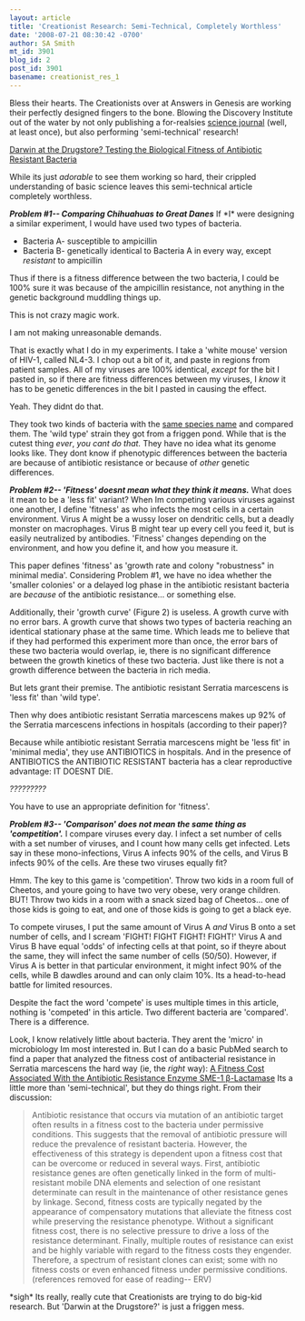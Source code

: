 ```yaml
---
layout: article
title: 'Creationist Research: Semi-Technical, Completely Worthless'
date: '2008-07-21 08:30:42 -0700'
author: SA Smith
mt_id: 3901
blog_id: 2
post_id: 3901
basename: creationist_res_1
---
```

Bless their hearts.  The Creationists over at Answers in Genesis are working their perfectly designed fingers to the bone.  Blowing the Discovery Institute out of the water by not only publishing a for-realsies [science journal](http://www.answersingenesis.org/articles/arj/v1/n1) (well, at least once), but also performing 'semi-technical' research!

[Darwin at the Drugstore?  Testing the Biological Fitness of Antibiotic Resistant Bacteria](http://answersingenesis.org/articles/aid/v2/n1/darwin-at-drugstore)

While its just _adorable_ to see them working so hard, their crippled understanding of basic science leaves this semi-technical article completely worthless.

**_Problem #1-- Comparing Chihuahuas to Great Danes_**
If \*I\* were designing a similar experiment, I would have used two types of bacteria.



* Bacteria A- susceptible to ampicillin
* Bacteria B- genetically identical to Bacteria A in every way, except _resistant_ to ampicillin


Thus if there is a fitness difference between the two bacteria, I could be 100% sure it was because of the ampicillin resistance, not anything in the genetic background muddling things up.

This is not crazy magic work.

I am not making unreasonable demands.

That is exactly what I do in my experiments.  I take a 'white mouse' version of HIV-1, called NL4-3.  I chop out a bit of it, and paste in regions from patient samples.  All of my viruses are 100% identical, _except_ for the bit I pasted in, so if there are fitness differences between my viruses, I _know_ it has to be genetic differences in the bit I pasted in causing the effect.

Yeah.  They didnt do that.

They took two kinds of bacteria with the [same species name](http://en.wikipedia.org/wiki/Subspecies_of_Canis_lupus) and compared them.  The 'wild type' strain they got from a friggen pond.  While that is the cutest thing _ever_, _you cant do that._  They have no idea what its genome looks like.  They dont know if phenotypic differences between the bacteria are because of antibiotic resistance or because of _other_ genetic differences.

**_Problem #2-- 'Fitness' doesnt mean what they think it means._**
What does it mean to be a 'less fit' variant?  When Im competing various viruses against one another, I define 'fitness' as who infects the most cells in a certain environment.  Virus A might be a wussy loser on dendritic cells, but a deadly monster on macrophages.  Virus B might tear up every cell you feed it, but is easily neutralized by antibodies.  'Fitness' changes depending on the environment, and how you define it, and how you measure it.

This paper defines 'fitness' as 'growth rate and colony "robustness" in minimal media'.    Considering Problem #1,  we have no idea whether the 'smaller colonies' or a delayed log phase in the antibiotic resistant bacteria are _because_ of the antibiotic resistance... or something else.

Additionally, their 'growth curve' (Figure 2) is useless.  A growth curve with no error bars.  A growth curve that shows two types of bacteria reaching an identical stationary phase at the same time.  Which leads me to believe that if they had performed this experiment more than once, the error bars of these two bacteria would overlap, ie, there is no significant difference between the growth kinetics of these two bacteria.  Just like there is not a growth difference between the bacteria in rich media.

But lets grant their premise.  The antibiotic resistant Serratia marcescens is 'less fit' than 'wild type'.

Then why does antibiotic resistant Serratia marcescens makes up 92% of the Serratia marcescens infections in hospitals (according to their paper)?

Because while antibiotic resistant Serratia marcescens might be 'less fit' in 'minimal media', they use ANTIBIOTICS in hospitals.  And in the presence of ANTIBIOTICS the ANTIBIOTIC RESISTANT bacteria has a clear reproductive advantage: IT DOESNT DIE.

_?????????_

You have to use an appropriate definition for 'fitness'.

**_Problem #3-- 'Comparison' does not mean the same thing as 'competition'._**
I compare viruses every day.  I infect a set number of cells with a set number of viruses, and I count how many cells get infected.  Lets say in these mono-infections, Virus A infects 90% of the cells, and Virus B infects 90% of the cells.  Are these two viruses equally fit?

Hmm.  The key to this game is 'competition'.  Throw two kids in a room full of Cheetos, and youre going to have two very obese, very orange children.  BUT!  Throw two kids in a room with a snack sized bag of Cheetos... one of those kids is going to eat, and one of those kids is going to get a black eye.

To compete viruses, I put the same amount of Virus A _and_ Virus B onto a set number of cells, and I scream 'FIGHT! FIGHT FIGHT! FIGHT!'  Virus A and Virus B have equal 'odds' of infecting cells at that point, so if theyre about the same, they will infect the same number of cells (50/50).  However, if Virus A is better in that particular environment, it might infect 90% of the cells, while B dawdles around and can only claim 10%.  Its a head-to-head battle for limited resources.  

Despite the fact the word 'compete' is uses multiple times in this article, nothing is 'competed' in this article.  Two different bacteria are 'compared'.  There is a difference.

Look, I know relatively little about bacteria.  They arent the 'micro' in microbiology Im most interested in.  But I can do a basic PubMed search to find a paper that analyzed the fitness cost of antibacterial resistance in Serratia marcescens the hard way (ie, the _right_ way):
[A Fitness Cost Associated With the Antibiotic Resistance Enzyme SME-1 β-Lactamase](http://www.pubmedcentral.nih.gov/articlerender.fcgi?tool=pubmed&amp;pubmedid=17565956)
Its a little more than 'semi-technical', but they do things right.  From their discussion:


> Antibiotic resistance that occurs via mutation of an antibiotic target often results in a fitness cost to the bacteria under permissive conditions. This suggests that the removal of antibiotic pressure will reduce the prevalence of resistant bacteria. However, the effectiveness of this strategy is dependent upon a fitness cost that can be overcome or reduced in several ways. First, antibiotic resistance genes are often genetically linked in the form of multi-resistant mobile DNA elements and selection of one resistant determinate can result in the maintenance of other resistance genes by linkage. Second, fitness costs are typically negated by the appearance of compensatory mutations that alleviate the fitness cost while preserving the resistance phenotype. Without a significant fitness cost, there is no selective pressure to drive a loss of the resistance determinant. Finally, multiple routes of resistance can exist and be highly variable with regard to the fitness costs they engender. Therefore, a spectrum of resistant clones can exist; some with no fitness costs or even enhanced fitness under permissive conditions. (references removed for ease of reading-- ERV)

\*sigh\*  Its really, really cute that Creationists are trying to do big-kid research.  But 'Darwin at the Drugstore?' is just a friggen mess.
